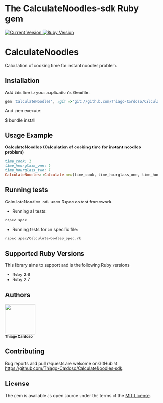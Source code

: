 # The CalculateNoodles-sdk Ruby gem

<p>
  <a href="https://github.com/Thiago-Cardoso/CalculateNoodles-sdk">
    <img alt="Current Version" src="https://img.shields.io/badge/version-1.0.0 -blue.svg">
  </a>
  <a href="https://ruby-doc.org/core-2.7">
    <img alt="Ruby Version" src="https://img.shields.io/badge/Ruby-2.7 -green.svg" target="_blank">
  </a>
</p>

# CalculateNoodles
Calculation of cooking time for instant noodles problem.
## Installation

Add this line to your application's Gemfile:

```ruby
gem 'CalculateNoodles', :git =>'git://github.com/Thiago-Cardoso/CalculateNoodles-sdk.git' 

```

And then execute:

$ bundle install


## Usage Example

**CalculateNoodles (Calculation of cooking time for instant noodles problem)**

```ruby
time_cook: 3
time_hourglass_one: 5
time_hourglass_two: 7
CalculateNoodles::Calculate.new(time_cook, time_hourglass_one, time_hourglass_two).calculate_time
```

## Running tests

CalculateNoodles-sdk uses Rspec as test framework.

- Running all tests:

```bash
rspec spec
```

- Running tests for an specific file:

```bash
rspec spec/CalculateNoodles_spec.rb
```

## Supported Ruby Versions

This library aims to support and is the following Ruby versions:

- Ruby 2.6
- Ruby 2.7

## Authors

<!-- ALL-CONTRIBUTORS-LIST:START - Do not remove or modify this section -->
<!-- prettier-ignore -->
[<img src="https://avatars1.githubusercontent.com/u/1753070?s=460&v=4" width="100px;"/><br /><sub><b>Thiago Cardoso</b></sub>](https://github.com/Thiago-Cardoso)<br />

## Contributing

Bug reports and pull requests are welcome on GitHub at https://github.com/Thiago-Cardoso/CalculateNoodles-sdk.

## License

The gem is available as open source under the terms of the [MIT License](https://opensource.org/licenses/MIT).
